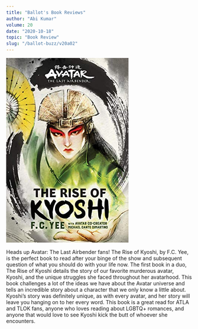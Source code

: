 ```yaml
---
title: "Ballot's Book Reviews"
author: "Abi Kumar"
volume: 20
date: "2020-10-18"
topic: "Book Review"
slug: "/ballot-buzz/v20a02"
---
```


![](./img/v20a02img.jpg)

Heads up Avatar: The Last Airbender fans! The Rise of Kyoshi, by F.C. Yee, is the perfect book to read after your binge of the show and subsequent question of what you should do with your life now. The first book in a duo, The Rise of Kyoshi details the story of our favorite murderous avatar, Kyoshi, and the unique struggles she faced throughout her avatarhood. This book challenges a lot of the ideas we have about the Avatar universe and tells an incredible story about a character that we only know a little about. Kyoshi’s story was definitely unique, as with every avatar, and her story will leave you hanging on to her every word. This book is a great read for ATLA and TLOK fans, anyone who loves reading about LGBTQ+ romances, and anyone that would love to see Kyoshi kick the butt of whoever she encounters.